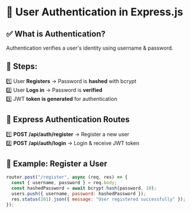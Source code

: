 # 📌 User Authentication in Express.js

## ✅ What is Authentication?
Authentication verifies a user's identity using username & password.

## 🔹 Steps:
1️⃣ User **Registers** → Password is **hashed** with bcrypt  
2️⃣ User **Logs in** → Password is **verified**  
3️⃣ JWT **token is generated** for authentication  

## 🚀 Express Authentication Routes
1️⃣ **POST /api/auth/register** → Register a new user  
2️⃣ **POST /api/auth/login** → Login & receive JWT token  

## 📌 Example: Register a User
```js
router.post("/register", async (req, res) => {
  const { username, password } = req.body;
  const hashedPassword = await bcrypt.hash(password, 10);
  users.push({ username, password: hashedPassword });
  res.status(201).json({ message: "User registered successfully" });
});
